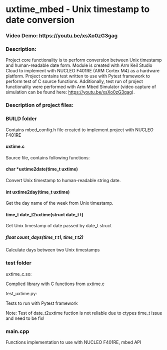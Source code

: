 # uxtime_mbed - Unix timestamp to date conversion
### **Video Demo: https://youtu.be/xsXo0zG3gag**
### **Description:**

Project core functionality is to perform conversion between Unix timestamp and human-readable date form. 
Module is created with Arm Keil Studio Cloud to implement with NUCLEO F401RE (ARM Cortex M4) as a hardware platform. Project contains test written to use with Pytest framework to perform test of C source functions. Additionally, test run of project functionality were performed with Arm Mbed Simulator (video capture of simulation can be found here: https://youtu.be/xsXo0zG3gag).

### **Description of project files:**

### **BUILD folder**

Contains mbed_config.h file created to implement project with NUCLEO F401RE

#### **uxtime.c**

Source file, contains following functions:

#### char *uxtime2date(time_t uxtime)

Convert Unix timestamp to human-readable string date.

#### int uxtime2day(time_t uxtime)

Get the day name of the week from Unix timestamp.

#### time_t date_t2uxtime(struct date_t t)

Get Unix timestamp of date passed by date_t struct

##### float count_days(time_t t1, time_t t2)

Calculate days between two Unix timestamps

### **test folder**

uxtime_c.so: 

Complied library with C functions from uxtime.c 

test_uxtime.py:

Tests to run with Pytest framework   

Note: Test of date_t2uxtime fuction is not reliable due to ctypes time_t issue and need to be fix!

### **main.cpp**

Functions implementation to use with NUCLEO F401RE, mbed API
